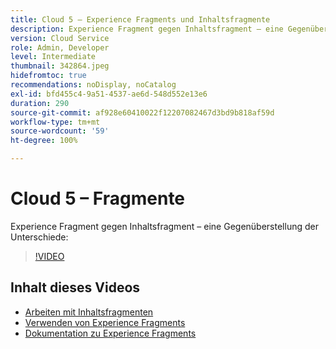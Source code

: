 ```yaml
---
title: Cloud 5 – Experience Fragments und Inhaltsfragmente
description: Experience Fragment gegen Inhaltsfragment – eine Gegenüberstellung der Unterschiede
version: Cloud Service
role: Admin, Developer
level: Intermediate
thumbnail: 342864.jpeg
hidefromtoc: true
recommendations: noDisplay, noCatalog
exl-id: bfd455c4-9a51-4537-ae6d-548d552e13e6
duration: 290
source-git-commit: af928e60410022f12207082467d3bd9b818af59d
workflow-type: tm+mt
source-wordcount: '59'
ht-degree: 100%

---
```


# Cloud 5 – Fragmente

Experience Fragment gegen Inhaltsfragment – eine Gegenüberstellung der Unterschiede:

>[!VIDEO](https://video.tv.adobe.com/v/342864?quality=12&learn=on)

## Inhalt dieses Videos

+ [Arbeiten mit Inhaltsfragmenten](https://experienceleague.adobe.com/docs/experience-manager-cloud-service/content/assets/content-fragments/content-fragments.html?lang=de)
+ [Verwenden von Experience Fragments](https://experienceleague.adobe.com/docs/experience-manager-learn/sites/experience-fragments/experience-fragments-feature-video-use.html?lang=de)
+ [Dokumentation zu Experience Fragments](https://experienceleague.adobe.com/docs/experience-manager-cloud-service/content/sites/authoring/fundamentals/experience-fragments.html?lang=de)